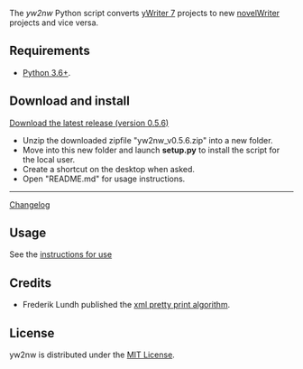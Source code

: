 The *yw2nw* Python script converts [yWriter 7](http://spacejock.com/yWriter7.html) projects to new [novelWriter](https://novelwriter.io/) projects and vice versa.


## Requirements

- [Python 3.6+](https://www.python.org).

## Download and install

[Download the latest release (version 0.5.6)](https://raw.githubusercontent.com/peter88213/yw2nw/main/dist/yw2nw_v0.5.6.zip)

- Unzip the downloaded zipfile "yw2nw_v0.5.6.zip" into a new folder.
- Move into this new folder and launch **setup.py** to install the script for the local user.
- Create a shortcut on the desktop when asked.
- Open "README.md" for usage instructions.

------------------------------------------------------------------

[Changelog](changelog)

## Usage

See the [instructions for use](usage)

## Credits

- Frederik Lundh published the [xml pretty print algorithm](http://effbot.org/zone/element-lib.htm#prettyprint).

## License

yw2nw is distributed under the [MIT License](http://www.opensource.org/licenses/mit-license.php).
